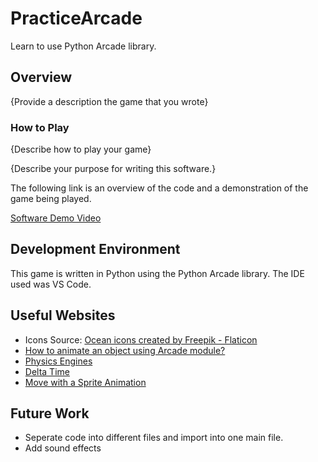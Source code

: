 # PracticeArcade
Learn to use Python Arcade library.

## Overview

{Provide a description the game that you wrote}

### How to Play
{Describe how to play your game}

{Describe your purpose for writing this software.}

The following link is an overview of the code and a demonstration of the game being played.

[Software Demo Video](http://youtube.link.goes.here)

## Development Environment

This game is written in Python using the Python Arcade library. The IDE used was VS Code.

## Useful Websites

* Icons Source: <a href="https://www.flaticon.com/free-icons/ocean" title="ocean icons">Ocean icons created by Freepik - Flaticon</a>
* [How to animate an object using Arcade module?](https://www.geeksforgeeks.org/how-to-animate-an-object-using-arcade-module/)
* [Physics Engines](https://api.arcade.academy/en/2.6.0/api/physics_engines.html#arcade-physicsenginesimple)
* [Delta Time](https://arcade-tutorial.readthedocs.io/en/latest/delta_time/index.html)
* [Move with a Sprite Animation](https://api.arcade.academy/en/latest/examples/sprite_move_animation.html)

## Future Work

* Seperate code into different files and import into one main file.
* Add sound effects